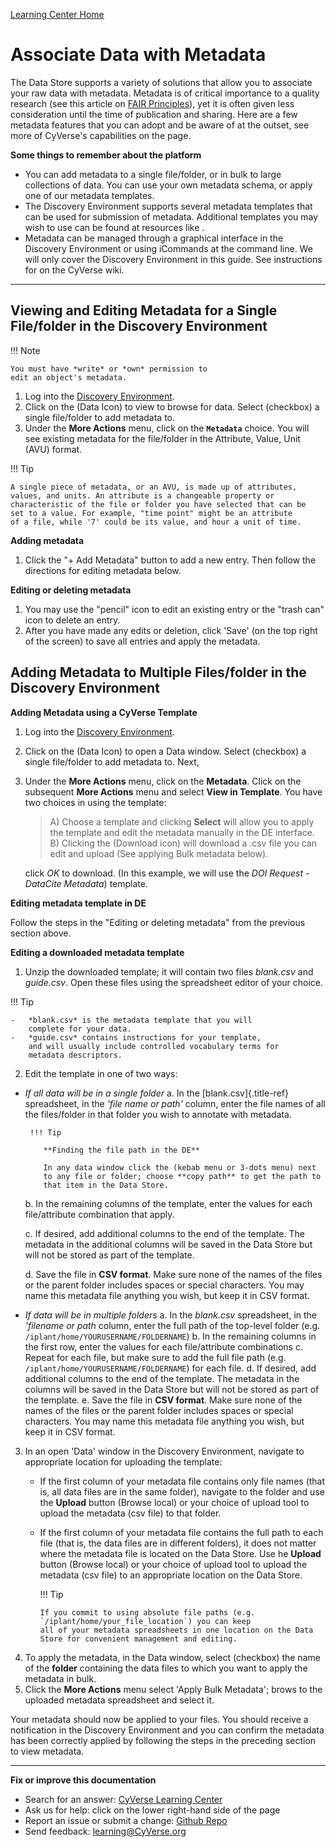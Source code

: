 [Learning Center Home](http://learning.cyverse.org/)

# Associate Data with Metadata

The Data Store supports a variety of solutions that allow you to
associate your raw data with metadata. Metadata is of critical
importance to a quality research (see this article on [FAIR Principles](https://www.nature.com/articles/sdata201618)), yet it is often
given less consideration until the time of publication and sharing. Here
are a few metadata features that you can adopt and be aware of at the
outset, see more of CyVerse's capabilities on the page.

**Some things to remember about the platform**

-   You can add metadata to a single file/folder, or in bulk to large
    collections of data. You can use your own metadata schema, or apply
    one of our metadata templates.
-   The Discovery Environment supports several metadata templates that
    can be used for submission of metadata. Additional templates you may
    wish to use can be found at resources like .
-   Metadata can be managed through a graphical interface in the
    Discovery Environment or using iCommands at the command line. We
    will only cover the Discovery Environment in this guide. See
    instructions for on the CyVerse wiki.

------------------------------------------------------------------------

## Viewing and Editing Metadata for a Single File/folder in the Discovery Environment

!!! Note

    You must have *write* or *own* permission to
    edit an object's metadata.

1.  Log into the [Discovery Environment](https://de.cyverse.org/de/).
2. Click on the (Data Icon) to view to browse for data. Select (checkbox) a single file/folder to add metadata to.
3. Under the **More Actions** menu, click on the **`Metadata`** choice. You will see existing metadata for the file/folder in the Attribute, Value, Unit (AVU) format.

!!! Tip

    A single piece of metadata, or an AVU, is made up of attributes,
    values, and units. An attribute is a changeable property or
    characteristic of the file or folder you have selected that can be
    set to a value. For example, "time point" might be an attribute
    of a file, while '7' could be its value, and hour a unit of time.

**Adding metadata**

1.  Click the "+ Add Metadata" button to add a new entry. Then follow
    the directions for editing metadata below.

**Editing or deleting metadata**

1.  You may use the "pencil" icon to edit an existing entry or the
    "trash can" icon to delete an entry.
2.  After you have made any edits or deletion, click 'Save' (on the
    top right of the screen) to save all entries and apply the metadata.

## Adding Metadata to Multiple Files/folder in the Discovery Environment

**Adding Metadata using a CyVerse Template**

1.  Log into the [Discovery Environment](https://de.cyverse.org/de/).

2.  Click on the (Data Icon) to open a Data window. Select (checkbox) a
    single file/folder to add metadata to. Next,

3.  Under the **More Actions** menu, click on the **Metadata**. Click on
    the subsequent **More Actions** menu and select **View in
    Template**. You have two choices in using the template:

    > A)  Choose a template and clicking **Select** will allow you to
    >     apply the template and edit the metadata manually in the DE
    >     interface. <br>
    > B)  Clicking the (Download icon) will download a .csv file you can
    >     edit and upload (See applying Bulk metadata below).

    click *OK* to download. (In this example, we will use
    the *DOI Request - DataCite Metadata*) template.

**Editing metadata template in DE**

Follow the steps in the "Editing or deleting metadata" from the previous section above.

**Editing a downloaded metadata template**

1.  Unzip the downloaded template; it will contain two files
    *blank.csv* and *guide.csv*. Open these
    files using the spreadsheet editor of your choice.

!!! Tip

    -   *blank.csv* is the metadata template that you will
        complete for your data.
    -   *guide.csv* contains instructions for your template,
        and will usually include controlled vocabulary terms for
        metadata descriptors.

2.  Edit the template in one of two ways:

 -  *If all data will be in a single folder*
     a.  In the [blank.csv]{.title-ref} spreadsheet, in the *\'file
         name or path\'* column, enter the file names of all the
         files/folder in that folder you wish to annotate with
         metadata.

         !!! Tip

            **Finding the file path in the DE**

            In any data window click the (kebab menu or 3-dots menu) next
            to any file or folder; choose **copy path** to get the path to
            that item in the Data Store.

     b.  In the remaining columns of the template, enter the values for
         each file/attribute combination that apply.

     c.  If desired, add additional columns to the end of the template.
         The metadata in the additional columns will be saved in the
         Data Store but will not be stored as part of the template.

     d.  Save the file in **CSV format**. Make sure none of the names
         of the files or the parent folder includes spaces or special
         characters. You may name this metadata file anything you wish,
         but keep it in CSV format.

 -  *If data will be in multiple folders*
     a.  In the *blank.csv* spreadsheet, in the *'filename or path* column, enter the full path of the top-level folder (e.g. `/iplant/home/YOURUSERNAME/FOLDERNAME`)
     b.  In the remaining columns in the first row, enter the values
         for each file/attribute combinations
     c.  Repeat for each file, but make sure to add the full file path
         (e.g. `/iplant/home/YOURUSERNAME/FOLDERNAME`) for
         each file.
     d.  If desired, add additional columns to the end of the template.
         The metadata in the columns will be saved in the Data Store
         but will not be stored as part of the template.
     e.  Save the file in **CSV format**. Make sure none of the names
         of the files or the parent folder includes spaces or special
         characters. You may name this metadata file anything you wish,
         but keep it in CSV format.

3.  In an open 'Data' window in the Discovery Environment, navigate to
    appropriate location for uploading the template:
    -   If the first column of your metadata file contains only file
        names (that is, all data files are in the same folder), navigate
        to the folder and use the **Upload** button (Browse local) or
        your choice of upload tool to upload the metadata (csv file) to
        that folder.

    -   If the first column of your metadata file contains the full path
        to each file (that is, the data files are in different folders),
        it does not matter where the metadata file is located on the
        Data Store. Use he **Upload** button (Browse local) or your
        choice of upload tool to upload the metadata (csv file) to an
        appropriate location on the Data Store.

        !!! Tip
        
            If you commit to using absolute file paths (e.g. `/iplant/home/your_file_location`) you can keep
            all of your metadata spreadsheets in one location on the Data
            Store for convenient management and editing.
        
4.  To apply the metadata, in the Data window, select (checkbox) the
    name of the **folder** containing the data files to which you want
    to apply the metadata in bulk.
5.  Click the **More Actions** menu select \'Apply Bulk Metadata\';
    brows to the uploaded metadata spreadsheet and select it.

Your metadata should now be applied to your files. You should receive a
notification in the Discovery Environment and you can confirm the
metadata has been correctly applied by following the steps in the
preceding section to view metadata.

------------------------------------------------------------------------

**Fix or improve this documentation**

-   Search for an answer: [CyVerse Learning Center](https://cyverse-learning-materials.github.io/learning-materials-home)
-   Ask us for help: click on the lower right-hand side of the page
-   Report an issue or submit a change: [Github Repo](https://github.com/CyVerse-learning-materials/data_store_guide)
-   Send feedback: [learning@CyVerse.org](learning@CyVerse.org)

